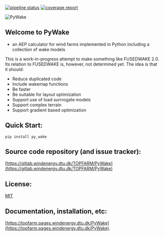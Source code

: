 [![pipeline status](https://gitlab.windenergy.dtu.dk/TOPFARM/PyWake/badges/master/pipeline.svg)](https://gitlab.windenergy.dtu.dk/TOPFARM/PyWake/commits/master)
[![coverage report](https://gitlab.windenergy.dtu.dk/TOPFARM/PyWake/badges/master/coverage.svg)](https://gitlab.windenergy.dtu.dk/TOPFARM/PyWake/commits/master)

![PyWake](https://gitlab.windenergy.dtu.dk/TOPFARM/PyWake/raw/master/docs/logo.png)

## Welcome to PyWake
- an AEP calculator for wind farms implemented in Python including a collection of wake models


This is a work-in-progress attempt to make something like FUSEDWAKE 2.0. Its relation to FUSEDWAKE is, however, not determined yet.
The idea is that it should:

- Reduce duplicated code
- Include wakemap functions
- Be faster
- Be suitable for layout optimization
- Support use of load surrrogate models
- Support complex terrain
- Support gradient based optimization


## Quick Start:

`pip install py_wake`

## Source code repository (and issue tracker):

[https://gitlab.windenergy.dtu.dk/TOPFARM/PyWake](https://gitlab.windenergy.dtu.dk/TOPFARM/PyWake)

## License:
[MIT](https://gitlab.windenergy.dtu.dk/TOPFARM/PyWake/blob/master/LICENSE)

## Documentation, installation, etc:

[https://topfarm.pages.windenergy.dtu.dk/PyWake](https://topfarm.pages.windenergy.dtu.dk/PyWake).


